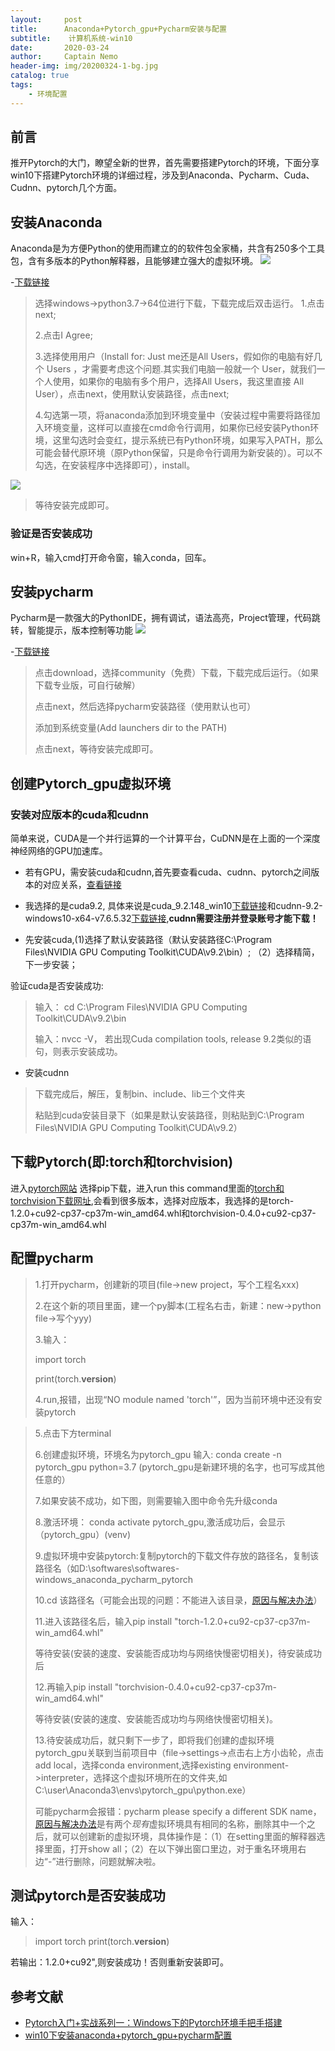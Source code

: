 ```yaml
---
layout:     post
title:      Anaconda+Pytorch_gpu+Pycharm安装与配置
subtitle:    计算机系统-win10
date:       2020-03-24
author:     Captain Nemo
header-img: img/20200324-1-bg.jpg
catalog: true
tags:
    - 环境配置
---
```



## 前言
 推开Pytorch的大门，瞭望全新的世界，首先需要搭建Pytorch的环境，下面分享win10下搭建Pytorch环境的详细过程，涉及到Anaconda、Pycharm、Cuda、Cudnn、pytorch几个方面。
 
## 安装Anaconda
Anaconda是为方便Python的使用而建立的的软件包全家桶，共含有250多个工具包，含有多版本的Python解释器，且能够建立强大的虚拟环境。
![](https://github.com/scottwyh/scottwyh.github.io/blob/master/img/20200324-2-anaconda.png)

-[下载链接](https://www.anaconda.com/distribution/#download-section)

> 选择windows->python3.7->64位进行下载，下载完成后双击运行。
> 1.点击next;
>
> 2.点击I Agree;
>
> 3.选择使用用户（Install for: Just me还是All Users，假如你的电脑有好几个 Users ，才需要考虑这个问题.其实我们电脑一般就一个 User，就我们一个人使用，如果你的电脑有多个用户，选择All Users，我这里直接 All User），点击next，使用默认安装路径，点击next;
>
> 4.勾选第一项，将anaconda添加到环境变量中（安装过程中需要将路径加入环境变量，这样可以直接在cmd命令行调用，如果你已经安装Python环境，这里勾选时会变红，提示系统已有Python环境，如果写入PATH，那么可能会替代原环境（原Python保留，只是命令行调用为新安装的）。可以不勾选，在安装程序中选择即可），install。

![](https://github.com/scottwyh/scottwyh.github.io/blob/master/img/20200324-2-anaconda-2.png)

> 等待安装完成即可。

### 验证是否安装成功
 win+R，输入cmd打开命令窗，输入conda，回车。
 
## 安装pycharm
  Pycharm是一款强大的PythonIDE，拥有调试，语法高亮，Project管理，代码跳转，智能提示，版本控制等功能
  ![](https://github.com/scottwyh/scottwyh.github.io/blob/master/img/20200324-3-pycharm.jpg)

-[下载链接](https://www.jetbrains.com/pycharm/)

> 点击download，选择community（免费）下载，下载完成后运行。（如果下载专业版，可自行破解）
>
> 点击next，然后选择pycharm安装路径（使用默认也可）
>
> 添加到系统变量(Add launchers dir to the PATH)
>
> 点击next，等待安装完成即可。

## 创建Pytorch_gpu虚拟环境
### 安装对应版本的cuda和cudnn
简单来说，CUDA是一个并行运算的一个计算平台，CuDNN是在上面的一个深度神经网络的GPU加速库。
- 若有GPU，需安装cuda和cudnn,首先要查看cuda、cudnn、pytorch之间版本的对应关系，[查看链接](https://pytorch.org/get-started/locally/)
- 我选择的是cuda9.2, 具体来说是cuda_9.2.148_win10[下载链接](https://developer.nvidia.com/cuda-92-download-archive)和cudnn-9.2-windows10-x64-v7.6.5.32[下载链接](https://developer.nvidia.com/rdp/cudnn-download),**cudnn需要注册并登录账号才能下载！**

- 先安装cuda,(1)选择了默认安装路径（默认安装路径C:\Program Files\NVIDIA GPU Computing Toolkit\CUDA\v9.2\bin）; （2）选择精简，下一步安装；

验证cuda是否安装成功:
> 输入： cd C:\Program Files\NVIDIA GPU Computing Toolkit\CUDA\v9.2\bin
>
>输入：nvcc -V， 若出现Cuda compilation tools, release 9.2类似的语句，则表示安装成功。

- 安装cudnn
> 下载完成后，解压，复制bin、include、lib三个文件夹
>
> 粘贴到cuda安装目录下（如果是默认安装路径，则粘贴到C:\Program Files\NVIDIA GPU Computing Toolkit\CUDA\v9.2）

## 下载Pytorch(即:torch和torchvision)
进入[pytorch网站]( https://pytorch.org/get-started/locally/)
选择pip下载，进入run this command里面的[torch和torchvision下载网址](https://download.pytorch.org/whl/torch_stable.html),会看到很多版本，选择对应版本，我选择的是torch-1.2.0+cu92-cp37-cp37m-win_amd64.whl和torchvision-0.4.0+cu92-cp37-cp37m-win_amd64.whl

## 配置pycharm
> 1.打开pycharm，创建新的项目(file->new project，写个工程名xxx)
>
> 2.在这个新的项目里面，建一个py脚本(工程名右击，新建：new->python file->写个yyy)
>
> 3.输入：
>
> import torch
>
> print(torch.__version__)
>
> 4.run,报错，出现“NO module named 'torch'”，因为当前环境中还没有安装pytorch

> 5.点击下方terminal
>
> 6.创建虚拟环境，环境名为pytorch_gpu
输入: conda create -n pytorch_gpu python=3.7 (pytorch_gpu是新建环境的名字，也可写成其他任意的）
>
> 7.如果安装不成功，如下图，则需要输入图中命令先升级conda
>
> 8.激活环境： conda activate pytorch_gpu,激活成功后，会显示（pytorch_gpu）(venv)
>
> 9.虚拟环境中安装pytorch:复制pytorch的下载文件存放的路径名，复制该路径名（如D:\softwares\softwares-windows_anaconda_pycharm_pytorch
>
> 10.cd 该路径名（可能会出现的问题：不能进入该目录，[原因与解决办法](https://blog.csdn.net/nanchifeng3190/article/details/86688614)）
>
> 11.进入该路径名后，输入pip install "torch-1.2.0+cu92-cp37-cp37m-win_amd64.whl"
>
> 等待安装(安装的速度、安装能否成功均与网络快慢密切相关)，待安装成功后
>
> 12.再输入pip install "torchvision-0.4.0+cu92-cp37-cp37m-win_amd64.whl"
>
> 等待安装(安装的速度、安装能否成功均与网络快慢密切相关)。
>
> 13.待安装成功后，就只剩下一步了，即将我们创建的虚拟环境pytorch_gpu关联到当前项目中（file->settings->点击右上方小齿轮，点击add local，选择conda environment,选择existing environment->interpreter，选择这个虚拟环境所在的文件夹,如C:\user\Anaconda3\envs\pytorch_gpu\python.exe）
>
> 可能pycharm会报错：pycharm please specify a different SDK name，[原因与解决办法](https://blog.csdn.net/wu_l_v/article/details/79049718)是有两个*现有*虚拟环境具有相同的名称，删除其中一个之后，就可以创建新的虚拟环境，具体操作是：（1）在setting里面的解释器选择里面，打开show all；（2）在以下弹出窗口里边，对于重名环境用右边“-”进行删除，问题就解决啦。

## 测试pytorch是否安装成功
输入：
> import torch
> print(torch.__version__)

若输出：1.2.0+cu92",则安装成功！否则重新安装即可。

## 参考文献
- [Pytorch入门+实战系列一：Windows下的Pytorch环境手把手搭建](https://blog.csdn.net/wuzhongqiang/article/details/104503860)
- [win10下安装anaconda+pytorch_gpu+pycharm配置](https://blog.csdn.net/qq_39022478/article/details/103938392)

